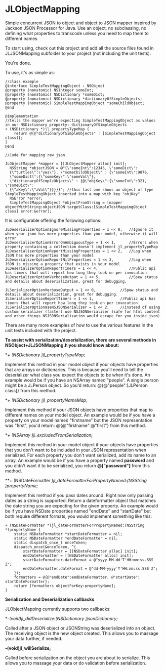 JLObjectMapping
===============

Simple concurrent JSON to object and object to JSON mapper inspired by Jackson JSON Processor for Java. Use an object, no subclassing, no defining what properties to transcode unless you need to map them to different names.

To start using, check out this project and add all the source files found in JLJSONMapping subfolder to your project (not including the unit tests).

You're done.

To use, it's as simple as:
```objc
//class example
@interface SimpleTestMappingObject : NSObject
@property (nonatomic) NSInteger someInt;
@property (nonatomic) NSDictionary *someDict;
@property (nonatomic) NSDictionary *dictionaryOfSimpleObjects;
@property (nonatomic) SimpleTestMappingObject *someChildObject;
@end

@implementation
//tells the mapper we're expecting SimpleTestMappingObject as values in our NSDictionary property: dictionaryOfSimpleObjects
+ (NSDictionary *)jl_propertyTypeMap {
    return @{@"dictionaryOfSimpleObjects" : [SimpleTestMappingObject class]};
}
@end

//Code for mapping raw json

JLObjectMapper *mapper = [[JLObjectMapper alloc] init];
  NSString *objectJSON = @"{\"someInt\":12345, \"someDict\":
  {\"turtles\":\"yes\"}, \"someChildObject\" : {\"someInt\":9876, 
  \"someDict\":{\"someKey\":\"someVal\"}, 
  \"dictionaryOfSimpleObjects\" : {@\"objKey\":{\"someInt\":321, \"someDict\":
  {\"aKey\":\"aVal\"}}}}}"; //this last one shows an object of type SimpleTestMappingObject inserted into a map with key "objKey"
  NSError *error;
  SimpleTestMappingObject *objectFromString = [mapper objectWithString:objectJSON targetClass:[SimpleTestMappingObject class] error:&error];
```
It is configurable offering the following options:
```objc
JLDeserializerOptionIgnoreMissingProperties = 1 << 0,   //Ignore it when your json has more properties than your model, otherwise it will error
JLDeserializerOptionErrorOnAmbiguousType = 1 << 1,      //Errors when property containing a collection doesn't implement jl_propertyTypeMap
JLDeserializerOptionReportMissingProperties = 1 << 2,   //Log when JSON has more properties than your model
JLDeserializerOptionReportNilProperties = 1 << 3,       //Log when JSON is missing a property that exists in your model
JLDeserializerOptionReportTimers = 1 << 4,              //Public api has timers that will report how long they took on per invocation
JLDeserializerOptionVerboseOutput = 1 << 5,             //Spew status and details about deserialization, great for debugging.

JLSerializerOptionVerboseOutput = 1 << 0,           //Spew status and details about deserialization, great for debugging.
JLSerializerOptionReportTimers = 1 << 1,            //Public api has timers that will report how long they took on per invocation
JLSerializerOptionUseNSJSONSerializer = 1 << 2,     //instead of using custom serializer (faster) use NSJSONSerializer (safe for html content and other things NSJSONSerialization would escape for you inside json)
```

There are many more examples of how to use the various features in the unit tests included with the project.

**To assist with serialization/deserialization, there are several methods in NSObject+JLJSONMapping.h you should know about:**

**\+ (NSDictionary *)jl_propertyTypeMap;**

Implement this method in your model object if your objects have properties that are arrays or dictionaries. This is because you'll need to tell the deserializer what class you expect the objects to be when it's done. An example would be if you have an NSArray named "people". A single person might be a JLPerson object. So you'd return: @{@"people":[JLPerson class]} from this method.

**\+ (NSDictionary *)jl_propertyNameMap;**

Implement this method if your JSON objects have properties that map to different names on your model object. An example would be if you have a property on your model named "firstname" but the JSON representation was "first", you'd return: @{@"firstname":@"first"} from this method.

**\+ (NSArray *)jl_excludedFromSerialization;**

Implement this method in your model object if your objects have properties that you don't want to be included in your JSON representation when serialized. For each property you don't want serialized, add its name to an array. An example would be if you have a property named **password** and you didn't want it to be serialized, you return **@["password"]** from this method.

**\+ (NSDateFormatter *)jl_dateFormatterForPropertyNamed:(NSString *)propertyName;**

Implement this method if you pass dates around. Right now only passing dates as a string is supported. Return a dateformatter object that matches the date string you are expecting for the given property.
An example would be if you have NSDate properties named "endDate" and "startDate" but both require different formats, you would implement something like this:
```objc
+ (NSDateFormatter *)jl_dateFormatterForPropertyNamed:(NSString *)propertyName {
    static NSDateFormatter *startDateFormatter = nil;
    static NSDateFormatter *endDateFormatter = nil;
    static dispatch_once_t onceToken;
    dispatch_once(&onceToken, ^{
        startDateFormatter = [[NSDateFormatter alloc] init];
        endDateFormatter = [[NSDateFormatter alloc] init];
        startDateFormatter.dateFormat = @"yyyy-MM-dd'T'HH:mm:ss.SSS Z";
        endDateFormatter.dateFormat = @"dd-MM-yyyy'T'HH:mm:ss.SSS Z";
    });
    formatters = @{@"endDate":endDateFormatter, @"startDate": startDateFormatter};
    return [formatters objectForKey:propertyName];
}
```

**Serialization and Deserialization callbacks**

JLObjectMapping currently supports two callbacks:

**\-(void)jl_didDeserialize:(NSDictionary *)jsonDictionary;**

Called after a JSON object or JSONString was deserialized into an object. The receiving object is the new object created. 
This allows you to massage your data further, if needed.

**\-(void)jl_willSerialize;**

Called before serialization on the object you are about to serialize. This allows you to massage your data or do validation before serialization.
